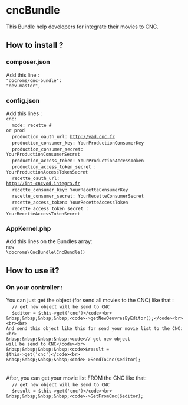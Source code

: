 # cncBundle

This Bundle help developers for integrate their movies to CNC. 

## How to install ?
### composer.json
Add this line : <br>
<code>"docroms/cnc-bundle": "dev-master",</code><br>
### config.json
Add this lines : <br>
<code>cnc:</code><br>
    &nbsp;&nbsp;&nbsp;&nbsp;<code>mode: recette # or prod</code><br>
    &nbsp;&nbsp;&nbsp;&nbsp;<code>production_oauth_url: http://vad.cnc.fr</code><br>
    &nbsp;&nbsp;&nbsp;&nbsp;<code>production_consumer_key: YourProductionConsumerKey</code><br>
    &nbsp;&nbsp;&nbsp;&nbsp;<code>production_consumer_secret: YourProductionConsumerSecret</code><br>
    &nbsp;&nbsp;&nbsp;&nbsp;<code>production_access_token: YourProductionAccessToken</code><br>
    &nbsp;&nbsp;&nbsp;&nbsp;<code>production_access_token_secret : YourProductionAccessTokenSecret</code><br>
    &nbsp;&nbsp;&nbsp;&nbsp;<code>recette_oauth_url:  http://int-cncvod.integra.fr</code><br>
    &nbsp;&nbsp;&nbsp;&nbsp;<code>recette_consumer_key: YourRecetteConsumerKey</code><br>
    &nbsp;&nbsp;&nbsp;&nbsp;<code>recette_consumer_secret: YourRecetteConsumerSecret</code><br>
    &nbsp;&nbsp;&nbsp;&nbsp;<code>recette_access_token: YourRecetteAccessToken</code><br>
    &nbsp;&nbsp;&nbsp;&nbsp;<code>recette_access_token_secret : YourRecetteAccessTokenSecret</code><br>

    
### AppKernel.php
Add this lines on the Bundles array: <br>
    <code>new \docroms\CncBundle\CncBundle()</code>
    
    
## How to use it?
### On your controller : 
You can just get the object (for send all movies to the CNC) like that : <br>
    &nbsp;&nbsp;&nbsp;&nbsp;<code>// get new object will be send to CNC</code><br>
    &nbsp;&nbsp;&nbsp;&nbsp;<code>$editor = $this->get('cnc')</code><br>
    &nbsp;&nbsp;&nbsp;&nbsp;<code>->getNewOeuvresByEditor();</code><br>
	<br><br>
And send this object like this for send your movie list to the CNC: <br>
    &nbsp;&nbsp;&nbsp;&nbsp;<code>// get new object will be send to CNC</code><br>
    &nbsp;&nbsp;&nbsp;&nbsp;<code>$result = $this->get('cnc')</code><br>
	&nbsp;&nbsp;&nbsp;&nbsp;<code>->SendToCnc($editor);</code><br>
	<br><br>
After, you can get your movie list FROM the CNC like that: <br>
    &nbsp;&nbsp;&nbsp;&nbsp;<code>// get new object will be send to CNC</code><br>
    &nbsp;&nbsp;&nbsp;&nbsp;<code>$result = $this->get('cnc')</code><br>
	&nbsp;&nbsp;&nbsp;&nbsp;<code>->GetFromCnc($editor);</code><br>